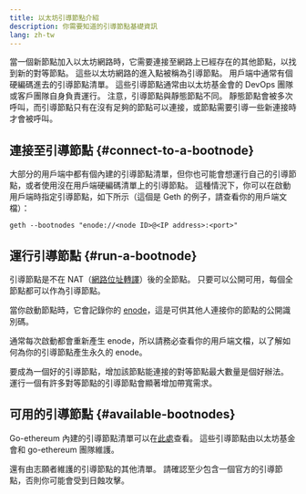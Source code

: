 ```yaml
---
title: 以太坊引導節點介紹
description: 你需要知道的引導節點基礎資訊
lang: zh-tw
---
```


當一個新節點加入以太坊網路時，它需要連接至網路上已經存在的其他節點，以找到新的對等節點。 這些以太坊網路的進入點被稱為引導節點。 用戶端中通常有個硬編碼進去的引導節點清單。 這些引導節點通常由以太坊基金會的 DevOps 團隊或客戶團隊自身負責運行。 注意，引導節點與靜態節點不同。 靜態節點會被多次呼叫，而引導節點只有在沒有足夠的節點可以連接，或節點需要引導一些新連接時才會被呼叫。

## 連接至引導節點 {#connect-to-a-bootnode}

大部分的用戶端中都有個內建的引導節點清單，但你也可能會想運行自己的引導節點，或者使用沒在用戶端硬編碼清單上的引導節點。 這種情況下，你可以在啟動用戶端時指定引導節點，如下所示（這個是 Geth 的例子，請查看你的用戶端文檔）：

```
geth --bootnodes "enode://<node ID>@<IP address>:<port>"
```

## 運行引導節點 {#run-a-bootnode}

引導節點是不在 NAT（[網路位址轉譯](https://www.geeksforgeeks.org/network-address-translation-nat/)）後的全節點。 只要可以公開可用，每個全節點都可以作為引導節點。

當你啟動節點時，它會記錄你的 [enode](/developers/docs/networking-layer/network-addresses/#enode)，這是可供其他人連接你的節點的公開識別碼。

通常每次啟動都會重新產生 enode，所以請務必查看你的用戶端文檔，以了解如何為你的引導節點產生永久的 enode。

要成為一個好的引導節點，增加該節點能連接的對等節點最大數量是個好辦法。 運行一個有許多對等節點的引導節點會顯著增加帶寬需求。

## 可用的引導節點 {#available-bootnodes}

Go-ethereum 內建的引導節點清單可以在[此處](https://github.com/ethereum/go-ethereum/blob/master/params/bootnodes.go#L23)查看。 這些引導節點由以太坊基金會和 go-ethereum 團隊維護。

還有由志願者維護的引導節點的其他清單。 請確認至少包含一個官方的引導節點，否則你可能會受到日蝕攻擊。
